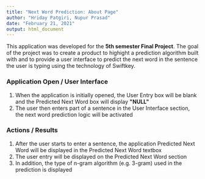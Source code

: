 ```yaml
---
title: "Next Word Prediction: About Page"
author: "Hriday Patgiri, Nupur Prasad"
date: "February 21, 2021"
output: html_document
---
```


This application was developed for the **5th semester Final Project**. The goal of the project was to create a product to highight a prediction algorithm built
with and to provide a user interface to predict the next word in the sentence the user is typing using the technology of Swiftkey.

### Application Open / User Interface
1. When the application is initially opened, the User Entry box will be blank and the Predicted Next Word box will display **"NULL"** 
2. The user then enters part of a sentence in the User Interface section, the next word prediction logic will be activated

### Actions / Results
1. After the user starts to enter a sentence, the application Predicted Next Word will be displayed in the Predicted Next Word textbox
2. The user entry will be displayed on the Predicted Next Word section
3. In addition, the type of n-gram algorithm (e.g. 3-gram) used in the prediction is displayed

